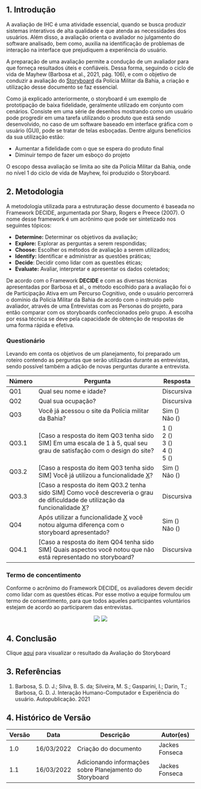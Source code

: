## 1. Introdução
A avaliação de IHC é uma atividade essencial, quando se busca produzir sistemas interativos de alta qualidade e que atenda as necessidades dos usuários. Além disso, a avaliação orienta o avaliador no julgamento do software analisado, bem como, auxilia na identificação de problemas de interação na interface que prejudiquem a experiência do usuário.


A preparação de uma avaliação permite a condução de um avaliador para que forneça resultados úteis e confiáveis. Dessa forma, seguindo o ciclo de vida de Mayhew (Barbosa et al., 2021, pág. 106), e com o objetivo de conduzir a avaliação do [Storyboard](https://interacao-humano-computador.github.io/2021.2-PMBA/#/docs/analise_requisitos/contexto_uso/storyboard) da Polícia Militar da Bahia, a criação e utilização desse documento se faz essencial.

Como já explicado anteriormente, o storyboard é um exemplo de prototipação de baixa fidelidade, geralmente utilizado em conjunto com cenários. Consiste em uma série de desenhos mostrando como um usuário pode progredir em uma tarefa utilizando o produto que está sendo desenvolvido, no caso de um software baseado em interface gráfica com o usuário (GUI), pode se tratar de telas esboçadas. Dentre alguns benefícios da sua utilização estão:

- Aumentar a fidelidade com o que se espera do produto final
- Diminuir tempo de fazer um esboço do projeto

O escopo dessa avaliação se limita ao site da Polícia Militar da Bahia, onde no nível 1 do ciclo de vida de Mayhew, foi produzido o Storyboard.

## 2. Metodologia
A metodologia utilizada para a estruturação desse documento é baseada no Framework DECIDE, argumentada por Sharp, Rogers e Preece (2007). O nome desse framework é um acrônimo que pode ser sintetizado nos seguintes tópicos:

- **Determine:** Determinar os objetivos da avaliação;
- **Explore:** Explorar as perguntas a serem respondidas;
- **Choose:** Escolher os métodos de avaliação a serem utilizados;
- **Identify:** Identificar e administrar as questões práticas;
- **Decide**: Decidir como lidar com as questões éticas;
- **Evaluate:** Avaliar, interpretar e apresentar os dados coletados;

De acordo com o Framework **DECIDE** e com as diversas técnicas apresentadas por Barbosa et al., o método escolhido para a avaliação foi o de Participação Ativa em um Percurso Cognitivo, onde o usuário percorrerá o domínio da Polícia Militar da Bahia de acordo com o instruido pelo avaliador, através de uma Entrevistas com as Personas do projeto, para então comparar com os storyboards confeccionados pelo grupo. A escolha por essa técnica se deve pela capacidade de obtenção de respostas de uma forma rápida e efetiva.

### Questionário

Levando em conta os objetivos de um planejamento, foi preparado um roteiro contendo as perguntas que serão utilizadas durante as entrevistas, sendo possível também a adição de novas perguntas durante a entrevista.

| Número |            Pergunta            | Resposta |
|--------|--------------------------------|--------------|
| Q01    | Qual seu nome e idade?         | Discursiva   |
| Q02    | Qual sua ocupação?             | Discursiva   |
| Q03    | Você já acessou o site da Polícia militar da Bahia? | Sim () <br> Não () |
| Q03.1  | [Caso a resposta do item Q03 tenha sido SIM] Em uma escala de 1 à 5, qual seu grau de satisfação com o design do site? | 1 () <br> 2 () <br> 3 () <br> 4 () <br> 5 ()|
| Q03.2  | [Caso a resposta do item Q03 tenha sido SIM] Você já utilizou a funcionalidade [X](planejamento_storyboard.md)? | Sim () <br> Não () |
| Q03.3  | [Caso a resposta do item Q03.2 tenha sido SIM] Como você descreveria o grau de dificuldade de utilização da funcionalidade [X](planejamento_storyboard.md)? | Discursiva |
| Q04    | Após utilizar a funcionalidade [X](planejamento_storyboard.md) você notou alguma diferença com o storyboard apresentado? | Sim () <br> Não () |
| Q04.1  | [Caso a resposta do item Q04 tenha sido SIM] Quais aspectos você notou que não está representado no storyboard? | Discursiva |

### Termo de concentimento

Conforme o acrônimo do Framework DECIDE, os avaliadores devem decidir como lidar com as questões éticas. Por esse motivo a equipe formulou um termo de consentimento, para que todos aqueles participantes voluntários estejam de acordo ao participarem das entrevistas.

<center>
    <img src="https://user-images.githubusercontent.com/53023400/158609179-2d4c4958-f874-48be-83f9-f74d7ed4be2e.jpg"> 
    <img src="https://user-images.githubusercontent.com/53023400/158609487-720ab906-1837-4595-8e6e-88a68fe9d384.jpg">
</center>

## 4. Conclusão
    
Clique [aqui](https://interacao-humano-computador.github.io/2021.2-PMBA/#/docs/design_avaliacao_desenvolvimento/nivel_1/avaliacao_storyboard) para visualizar o resultado da Avaliação do Storyboard
    
## 3. Referências
1. Barbosa, S. D. J.; Silva, B. S. da; Silveira, M. S.; Gasparini, I.; Darin, T.; Barbosa, G. D. J. Interação Humano-Computador e Experiência do usuário. Autopublicação. 2021

## 4. Histórico de Versão

| Versão |  Data  |        Descrição        |     Autor(es)     | 
|--------|--------|-------------------------|-------------------|
| 1.0    | 16/03/2022        | Criação do documento    | Jackes Fonseca                  |
| 1.1    | 16/03/2022        | Adicionando informações sobre Planejamento do Storyboard    | Jackes Fonseca                  |
